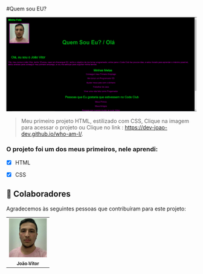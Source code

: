 #Quem sou EU?

<a href="https://dev-joao-dev.github.io/who-am-I/">
<img src="./ASSETS/print image who i am.png" alt="project print">
</a>

> Meu primeiro projeto HTML, estilizado com CSS, Clique na imagem para acessar o projeto ou Clique no link : https://dev-joao-dev.github.io/who-am-I/.

### O projeto foi um dos meus primeiros, nele aprendi:



- [x] HTML
- [x] CSS



## 🤝 Colaboradores

Agradecemos às seguintes pessoas que contribuíram para este projeto:

<table>
  <tr>
    <td align="center">
      <a href="https://github.com/dev-joao-dev">
        <img src="./ASSETS/imagem para desafio.jpg" width="100px;" alt="Foto do João Vitor"/><br>
        <sub>
          <b>João Vitor</b>
        </sub>
      </a>
    </td>
</table>


